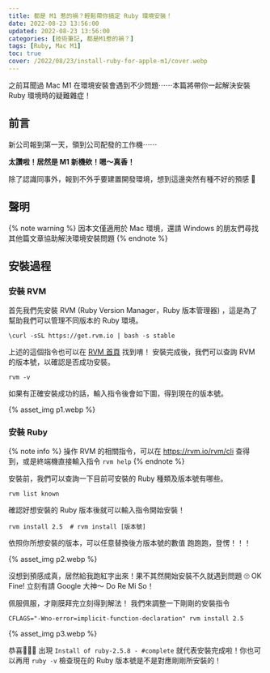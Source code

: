 ```yaml
---
title: 都是 M1 惹的禍？輕鬆帶你搞定 Ruby 環境安裝！
date: 2022-08-23 13:56:00
updated: 2022-08-23 13:56:00
categories: [技術筆記, 都是M1惹的禍？]
tags: [Ruby, Mac M1]
toc: true
cover: /2022/08/23/install-ruby-for-apple-m1/cover.webp
---
```


之前耳聞過 Mac M1 在環境安裝會遇到不少問題⋯⋯本篇將帶你一起解決安裝 Ruby 環境時的疑難雜症！

<!-- more -->

## 前言
新公司報到第一天，領到公司配發的工作機⋯⋯

**太讚啦！居然是 M1 新機欸！嗯～真香！**

除了認識同事外，報到不外乎要建置開發環境，想到這邊突然有種不好的預感 🤨

## 聲明

{% note warning %}
因本文僅適用於 Mac 環境，還請 Windows 的朋友們尋找其他篇文章協助解決環境安裝問題
{% endnote %}

## 安裝過程

### 安裝 RVM

首先我們先安裝 RVM (Ruby Version Manager，Ruby 版本管理器) ，這是為了幫助我們可以管理不同版本的 Ruby 環境。

```
\curl -sSL https://get.rvm.io | bash -s stable
```

上述的這個指令也可以在 [RVM 首頁](https://rvm.io/) 找到唷！
安裝完成後，我們可以查詢 RVM 的版本號，以確認是否成功安裝。

```
rvm -v
```

如果有正確安裝成功的話，輸入指令後會如下圖，得到現在的版本號。

{% asset_img p1.webp %}

### 安裝 Ruby

{% note info %}
操作 RVM 的相關指令，可以在 <https://rvm.io/rvm/cli> 查得到，或是終端機直接輸入指令 `rvm help`
{% endnote %}

安裝前，我們可以查詢一下目前可安裝的 Ruby 種類及版本號有哪些。

```
rvm list known
```

確認好想安裝的 Ruby 版本後就可以輸入指令開始安裝！

```
rvm install 2.5  # rvm install [版本號]
```
依照你所想安裝的版本，可以任意替換後方版本號的數值
跑跑跑，登愣！！！

{% asset_img p2.webp %}

沒想到預感成真，居然給我跑紅字出來！果不其然開始安裝不久就遇到問題 🙄
OK Fine! 立刻有請 Google 大神～ Do Re Mi So！

佩服佩服，才剛膜拜完立刻得到解法！
我們來調整一下剛剛的安裝指令

```
CFLAGS="-Wno-error=implicit-function-declaration" rvm install 2.5
```

{% asset_img p3.webp %}

恭喜🎉🎉🎉
出現 `Install of ruby-2.5.8 - #complete` 就代表安裝完成啦！你也可以再用 `ruby -v` 檢查現在的 Ruby 版本號是不是對應剛剛所安裝的！
